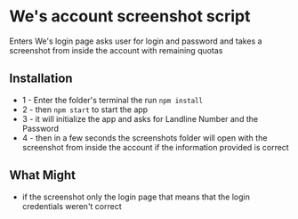 # We's account screenshot script

Enters We's login page asks user for login and password and takes a screenshot from inside the account with remaining quotas

## Installation
-  1 - Enter the folder's terminal the run `npm install` 
-  2 - then `npm start` to start the app
-  3 - it will initialize the app and asks for Landline Number and the Password
-  4 - then in a few seconds the screenshots folder will open with the screenshot from inside the account if the information provided is correct

## What Might
- if the screenshot only the login page that means that the login credentials weren't correct
